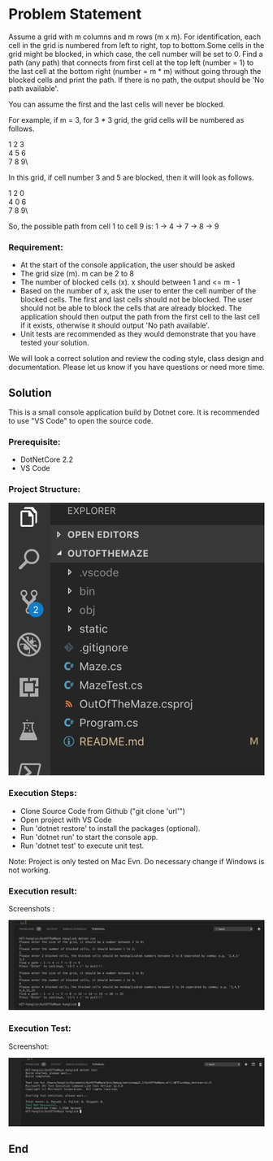# Problem Statement

Assume a grid with m columns and m rows (m x m). For identification, each cell in the grid is numbered from left to right, top to bottom.Some cells in the grid might be blocked, in which case, the cell number will be set to 0. Find a path (any path) that connects from first cell at the top left (number = 1) to the last cell at the bottom right (number = m * m) without going through the blocked cells and print the path. If there is no path, the output should be 'No path available'.

You can assume the first and the last cells will never be blocked.

For example, if m = 3, for 3 * 3 grid, the grid cells will be numbered as follows.

1 2 3\
4 5 6\
7 8 9\

In this grid, if cell number 3 and 5 are blocked, then it will look as follows.

1 2 0\
4 0 6\
7 8 9\

So, the possible path from cell 1 to cell 9 is: 1 -> 4 -> 7 -> 8 -> 9

### Requirement:
* At the start of the console application, the user should be asked
* The grid size (m). m can be 2 to 8
* The number of blocked cells (x). x should between 1 and <= m - 1
* Based on the number of x, ask the user to enter the cell number of the blocked cells. The first and last cells should not be blocked. The user should not be able to block the cells that are already blocked. The application should then output the path from the first cell to the last cell if it exists, otherwise it should output 'No path available'.
* Unit tests are recommended as they would demonstrate that you have tested your solution.
  
We will look a correct solution and review the coding style, class design and documentation.
Please let us know if you have questions or need more time.


## Solution
This is a small console application build by Dotnet core. 
It is recommended to use "VS Code" to open the source code.

### Prerequisite:

* DotNetCore 2.2
* VS Code

### Project Structure:

![alt project structure](https://github.com/yanghl22/OutOfTheMaze/blob/master/static/project-structure.png "project structure")


### Execution Steps: 

* Clone Source Code from Github ("git clone 'url'")
* Open project with VS Code
* Run 'dotnet restore' to install the packages (optional).
* Run 'dotnet run' to start the console app.
* Run 'dotnet test' to execute unit test.

Note: Project is only tested on Mac Evn. Do necessary change if Windows is not working.  


### Execution result:

Screenshots :

![alt Execution Result](static/ExecutionResult.png "Execution Result")


### Execution Test:

Screenshot:

![alt Execution Test](static/ExecutionTest.png "Execution Test")



## End




